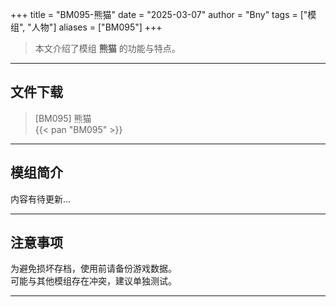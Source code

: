 +++
title = "BM095-熊猫"
date = "2025-03-07"
author = "Bny"
tags = ["模组", "人物"]
aliases = ["BM095"]
+++

> 本文介绍了模组 **熊猫** 的功能与特点。

---

## 文件下载

> [BM095] 熊猫  
{{< pan "BM095" >}}  

---

## 模组简介

>  
内容有待更新...  

---

## 注意事项

>  
为避免损坏存档，使用前请备份游戏数据。  
可能与其他模组存在冲突，建议单独测试。  

---

